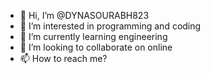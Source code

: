 - 👋 Hi, I’m @DYNASOURABH823
- 👀 I’m interested in programming and coding
- 🌱 I’m currently learning engineering
- 💞️ I’m looking to collaborate on online 
- 📫 How to reach me?

<!---
DYNASOURABH823/DYNASOURABH823 is a ✨ special ✨ repository because its `README.md` (this file) appears on your GitHub profile.
You can click the Preview link to take a look at your changes.
--->
